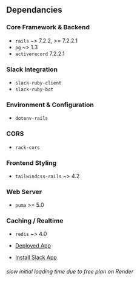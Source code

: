 ## Dependancies

### Core Framework & Backend

- `rails` ~> 7.2.2, >= 7.2.2.1
- `pg` ~> 1.3
- `activerecord` 7.2.2.1

### Slack Integration

- `slack-ruby-client`
- `slack-ruby-bot`

### Environment & Configuration

- `dotenv-rails`

### CORS

- `rack-cors`

### Frontend Styling

- `tailwindcss-rails` ~> 4.2

### Web Server

- `puma` >= 5.0

### Caching / Realtime

- `redis` ~> 4.0

- [Deployed App](https://slack-bot-evrb.onrender.com/incidents)
- [Install Slack App](https://slack.com/oauth/v2/authorize?client_id=5146735051126.8677850953682&scope=channels:manage,channels:read,channels:write.invites,chat:write,commands,groups:write,im:write,mpim:write,team:read,users:read,users:read.email,channels:join&user_scope=channels:read,channels:write,channels:write.invites,chat:write,groups:write,im:write,mpim:write,users:read,users:read.email)

###### slow initial loading time due to free plan on Render
